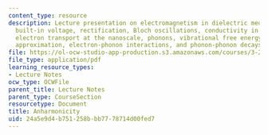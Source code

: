 ```yaml
---
content_type: resource
description: Lecture presentation on electromagnetism in dielectric media, p-n junctions,
  built-in voltage, rectification, Bloch oscillations, conductivity in semiconductors,
  electron transport at the nanoscale, phonons, vibrational free energy, the quasi-harmonic
  approximation, electron-phonon interactions, and phonon-phonon decays.
file: https://ol-ocw-studio-app-production.s3.amazonaws.com/courses/3-23-electrical-optical-and-magnetic-properties-of-materials-fall-2007/24a5e9d4b751258bbb7778714d00fed7_clean15.pdf
file_type: application/pdf
learning_resource_types:
- Lecture Notes
ocw_type: OCWFile
parent_title: Lecture Notes
parent_type: CourseSection
resourcetype: Document
title: Anharmonicity
uid: 24a5e9d4-b751-258b-bb77-78714d00fed7
---
```

